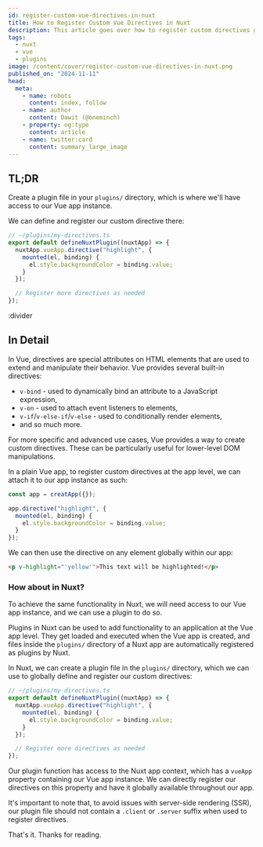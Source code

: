 ```yaml
---
id: register-custom-vue-directives-in-nuxt
title: How to Register Custom Vue Directives in Nuxt
description: This article goes over how to register custom directives globally in a Nuxt 3 application.
tags:
  - nuxt
  - vue
  - plugins
image: /content/cover/register-custom-vue-directives-in-nuxt.png
published_on: "2024-11-11"
head:
  meta:
    - name: robots
      content: index, follow
    - name: author
      content: Dawit (@oneminch)
    - property: og:type
      content: article
    - name: twitter:card
      content: summary_large_image
---
```


## TL;DR

Create a plugin file in your `plugins/` directory, which is where we'll have access to our Vue app instance.

We can define and register our custom directive there:

```ts
// ~/plugins/my-directives.ts
export default defineNuxtPlugin((nuxtApp) => {
  nuxtApp.vueApp.directive("highlight", {
    mounted(el, binding) {
      el.style.backgroundColor = binding.value;
    }
  });

  // Register more directives as needed
});
```

:divider

## In Detail

In Vue, directives are special attributes on HTML elements that are used to extend and manipulate their behavior. Vue provides several built-in directives:

- `v-bind` - used to dynamically bind an attribute to a JavaScript expression,
- `v-on` - used to attach event listeners to elements,
- `v-if`/`v-else-if`/`v-else` - used to conditionally render elements,
- and so much more.

For more specific and advanced use cases, Vue provides a way to create custom directives. These can be particularly useful for lower-level DOM manipulations.

In a plain Vue app, to register custom directives at the app level, we can attach it to our app instance as such:

```ts
const app = creatApp({});

app.directive("highlight", {
  mounted(el, binding) {
    el.style.backgroundColor = binding.value;
  }
});
```

We can then use the directive on any element globally within our app:

```html
<p v-highlight="'yellow'">This text will be highlighted!</p>
```

### How about in Nuxt?

To achieve the same functionality in Nuxt, we will need access to our Vue app instance, and we can use a plugin to do so.

Plugins in Nuxt can be used to add functionality to an application at the Vue app level. They get loaded and executed when the Vue app is created, and files inside the `plugins/` directory of a Nuxt app are automatically registered as plugins by Nuxt.

In Nuxt, we can create a plugin file in the `plugins/` directory, which we can use to globally define and register our custom directives:

```ts
// ~/plugins/my-directives.ts
export default defineNuxtPlugin((nuxtApp) => {
  nuxtApp.vueApp.directive("highlight", {
    mounted(el, binding) {
      el.style.backgroundColor = binding.value;
    }
  });

  // Register more directives as needed
});
```

Our plugin function has access to the Nuxt app context, which has a `vueApp` property containing our Vue app instance. We can directly register our directives on this property and have it globally available throughout our app.

It's important to note that, to avoid issues with server-side rendering (SSR), our plugin file should not contain a `.client` or `.server` suffix when used to register directives.

That's it. Thanks for reading.

